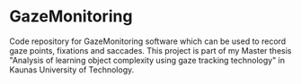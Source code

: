 # GazeMonitoring

Code repository for GazeMonitoring software which can be used to record gaze points, fixations and saccades. This project is part of my Master thesis "Analysis of learning object complexity using gaze tracking technology" in Kaunas University of Technology.
